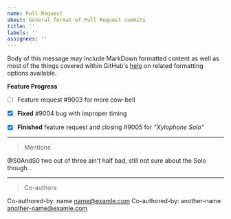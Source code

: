 ```yaml
---
name: Pull Request
about: General format of Pull Request commits
title: ''
labels: ''
assignees: ''
---
```




Body of this message may include MarkDown formatted content as well as most of the things covered within GitHub's [help][gh_help_formatting_syntax] on related formatting options available.


**Feature Progress**


- [ ] Feature request #9003 for more cow-bell

- [x] **Fixed** #9004 bug with improper timing

- [x] __Finished__ feature request and closing #9005 for _"Xylophone Solo"_


------


> Mentions


@S0AndS0 two out of three ain't half bad, still not sure about the Solo though...


------


> Co-authors


Co-authored-by: name <name@examle.com>
Co-authored-by: another-name <another-name@examle.com>



[gh_help_formatting_syntax]: https://help.github.com/en/articles/basic-writing-and-formatting-syntax#referencing-issues-and-pull-requests
